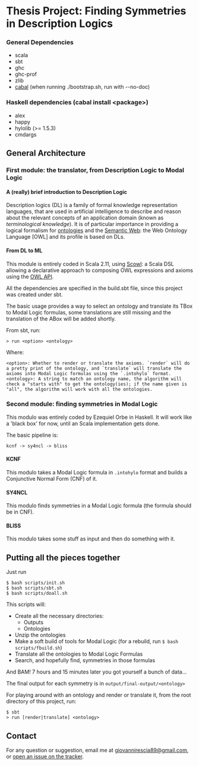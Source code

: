 # Thesis Project: Finding Symmetries in Description Logics

###  General Dependencies

* scala
* sbt
* ghc
* ghc-prof
* zlib
* [cabal](https://www.haskell.org/cabal/) (when running ./bootstrap.sh, run with --no-doc)

### Haskell dependencies (cabal install \<package\>)

* alex
* happy
* hylolib (>= 1.5.3)
* cmdargs

## General Architecture

### First module: the translator, from Description Logic to Modal Logic

#### A (really) brief introduction to Description Logic

Description logics (DL) is a family of formal knowledge representation languages, 
that are used in artificial intelligence to describe and reason about the relevant concepts of 
an application domain (known as _terminological knowledge_). It is of particular importance in providing a logical formalism 
for [ontologies](https://en.wikipedia.org/wiki/Ontology_(information_science)) and the
[Semantic Web](https://en.wikipedia.org/wiki/Semantic_Web): the Web Ontology Language [OWL] and its profile is based on DLs.

#### From DL to ML

This module is entirely coded in Scala 2.11, using [Scowl](https://github.com/phenoscape/scowl): a Scala DSL allowing
a declarative approach to composing OWL expressions and axioms using the [OWL API](http://owlapi.sourceforge.net/).

All the dependencies are specified in the build.sbt file, since this project was created under sbt.

The basic usage provides a way to select an ontology and translate its TBox to Modal Logic formulas, some translations are
still missing and the translation of the ABox will be added shortly.

From sbt, run:

  `> run <option> <ontology>`

Where:

```
<option>: Whether to render or translate the axioms. `render` will do a pretty print of the ontology, and `translate` will translate the axioms into Modal Logic formulas using the `.intohylo` format.
<ontology>: A string to match an ontology name, the algorithm will check a "starts with" to get the ontology(ies); if the name given is "all", the algorithm will work with all the ontologies.
```

### Second module: finding symmetries in Modal Logic

This modulo was entirely coded by Ezequiel Orbe in Haskell. It will work like a 'black box' for now, until an Scala
implementation gets done.

The basic pipeline is:
```
kcnf -> sy4ncl -> bliss
```

#### KCNF

This modulo takes a Modal Logic formula in `.intohylo` format and builds a Conjunctive Normal Form (CNF) of it.

#### SY4NCL

This modulo finds symmetries in a Modal Logic formula (the formula should be in CNF).

#### BLISS

This modulo takes some stuff as input and then do something with it.

## Putting all the pieces together

Just run
```
$ bash scripts/init.sh
$ bash scripts/sbt.sh
$ bash scripts/doall.sh
```

This scripts will:

* Create all the necessary directories:
  * Outputs
  * Ontologies
* Unzip the ontologies
* Make a soft build of tools for Modal Logic (for a rebuild, run `$ bash scripts/fbuild.sh`)
* Translate all the ontologies to Modal Logic Formulas
* Search, and hopefully find, symmetries in those formulas

And BAM! 7 hours and 15 minutes later you got yourself a bunch of data...

The final output for each symmetry is in `output/final-output/<ontology>`

For playing around with an ontology and render or translate it, from the root directory of this project, run:
```
$ sbt
> run [render|translate] <ontology>
```

## Contact

For any question or suggestion, email me at giovannirescia89@gmail.com, or [open an issue on the tracker](https://github.com/giovannirescia/tesis/issues).
